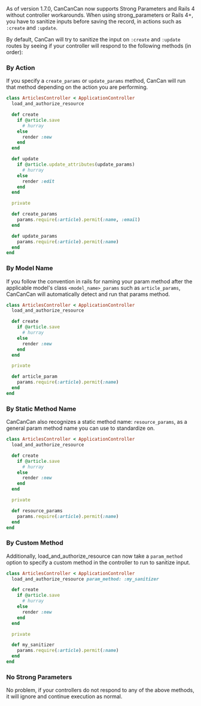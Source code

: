As of version 1.7.0, CanCanCan now supports Strong Parameters and Rails 4 without controller workarounds. When using strong_parameters or Rails 4+, you have to sanitize inputs before saving the record, in actions such as `:create` and `:update`.

By default, CanCan will try to sanitize the input on `:create` and `:update` routes by seeing if your controller will respond to the following methods (in order):

### By Action

If you specify a `create_params` or `update_params` method, CanCan will run that method depending on the action you are performing.

```ruby
class ArticlesController < ApplicationController
  load_and_authorize_resource

  def create
    if @article.save
      # hurray
    else
      render :new
    end
  end

  def update
    if @article.update_attributes(update_params)
      # hurray
    else
      render :edit
    end
  end

  private

  def create_params
    params.require(:article).permit(:name, :email)
  end

  def update_params
    params.require(:article).permit(:name)
  end
end
```

### By Model Name

If you follow the convention in rails for naming your param method after the applicable model's class `<model_name>_params` such as `article_params`, CanCanCan will automatically detect and run that params method.

```ruby
class ArticlesController < ApplicationController
  load_and_authorize_resource

  def create
    if @article.save
      # hurray
    else
      render :new
    end
  end

  private

  def article_param
    params.require(:article).permit(:name)
  end
end
```

### By Static Method Name

CanCanCan also recognizes a static method name: `resource_params`, as a general param method name you can use to standardize on.

```ruby
class ArticlesController < ApplicationController
  load_and_authorize_resource

  def create
    if @article.save
      # hurray
    else
      render :new
    end
  end

  private

  def resource_params
    params.require(:article).permit(:name)
  end
end
```

### By Custom Method

Additionally, load_and_authorize_resource can now take a `param_method` option to specify a custom method in the controller to run to sanitize input.

```ruby
class ArticlesController < ApplicationController
  load_and_authorize_resource param_method: :my_sanitizer

  def create
    if @article.save
      # hurray
    else
      render :new
    end
  end

  private

  def my_sanitizer
    params.require(:article).permit(:name)
  end
end
```

### No Strong Parameters

No problem, if your controllers do not respond to any of the above methods, it will ignore and continue execution as normal.